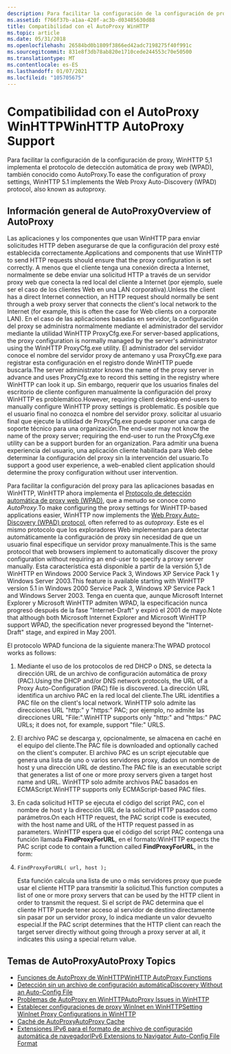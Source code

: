 ```yaml
---
description: Para facilitar la configuración de la configuración de proxy, WinHTTP 5,1 implementa el protocolo de detección automática de proxy web (WPAD), también conocido como AutoProxy.
ms.assetid: f766f37b-a1aa-420f-ac3b-d03485630d88
title: Compatibilidad con el AutoProxy WinHTTP
ms.topic: article
ms.date: 05/31/2018
ms.openlocfilehash: 26584bd0b1809f3866ed42adc7198275f40f991c
ms.sourcegitcommit: 831e8f3db78ab820e1710cede244553c70e50500
ms.translationtype: MT
ms.contentlocale: es-ES
ms.lasthandoff: 01/07/2021
ms.locfileid: "105705675"
---
```

# <a name="winhttp-autoproxy-support"></a><span data-ttu-id="3c230-103">Compatibilidad con el AutoProxy WinHTTP</span><span class="sxs-lookup"><span data-stu-id="3c230-103">WinHTTP AutoProxy Support</span></span>

<span data-ttu-id="3c230-104">Para facilitar la configuración de la configuración de proxy, WinHTTP 5,1 implementa el protocolo de detección automática de proxy web (WPAD), también conocido como AutoProxy.</span><span class="sxs-lookup"><span data-stu-id="3c230-104">To ease the configuration of proxy settings, WinHTTP 5.1 implements the Web Proxy Auto-Discovery (WPAD) protocol, also known as autoproxy.</span></span>

## <a name="overview-of-autoproxy"></a><span data-ttu-id="3c230-105">Información general de AutoProxy</span><span class="sxs-lookup"><span data-stu-id="3c230-105">Overview of AutoProxy</span></span>

<span data-ttu-id="3c230-106">Las aplicaciones y los componentes que usan WinHTTP para enviar solicitudes HTTP deben asegurarse de que la configuración del proxy esté establecida correctamente.</span><span class="sxs-lookup"><span data-stu-id="3c230-106">Applications and components that use WinHTTP to send HTTP requests should ensure that the proxy configuration is set correctly.</span></span> <span data-ttu-id="3c230-107">A menos que el cliente tenga una conexión directa a Internet, normalmente se debe enviar una solicitud HTTP a través de un servidor proxy web que conecta la red local del cliente a Internet (por ejemplo, suele ser el caso de los clientes Web en una LAN corporativa).</span><span class="sxs-lookup"><span data-stu-id="3c230-107">Unless the client has a direct Internet connection, an HTTP request should normally be sent through a web proxy server that connects the client's local network to the Internet (for example, this is often the case for Web clients on a corporate LAN).</span></span> <span data-ttu-id="3c230-108">En el caso de las aplicaciones basadas en servidor, la configuración del proxy se administra normalmente mediante el administrador del servidor mediante la utilidad WinHTTP ProxyCfg.exe.</span><span class="sxs-lookup"><span data-stu-id="3c230-108">For server-based applications, the proxy configuration is normally managed by the server's administrator using the WinHTTP ProxyCfg.exe utility.</span></span> <span data-ttu-id="3c230-109">El administrador del servidor conoce el nombre del servidor proxy de antemano y usa ProxyCfg.exe para registrar esta configuración en el registro donde WinHTTP puede buscarla.</span><span class="sxs-lookup"><span data-stu-id="3c230-109">The server administrator knows the name of the proxy server in advance and uses ProxyCfg.exe to record this setting in the registry where WinHTTP can look it up.</span></span> <span data-ttu-id="3c230-110">Sin embargo, requerir que los usuarios finales del escritorio de cliente configuren manualmente la configuración del proxy WinHTTP es problemático.</span><span class="sxs-lookup"><span data-stu-id="3c230-110">However, requiring client desktop end-users to manually configure WinHTTP proxy settings is problematic.</span></span> <span data-ttu-id="3c230-111">Es posible que el usuario final no conozca el nombre del servidor proxy. solicitar al usuario final que ejecute la utilidad de ProxyCfg.exe puede suponer una carga de soporte técnico para una organización.</span><span class="sxs-lookup"><span data-stu-id="3c230-111">The end-user may not know the name of the proxy server; requiring the end-user to run the ProxyCfg.exe utility can be a support burden for an organization.</span></span> <span data-ttu-id="3c230-112">Para admitir una buena experiencia del usuario, una aplicación cliente habilitada para Web debe determinar la configuración del proxy sin la intervención del usuario.</span><span class="sxs-lookup"><span data-stu-id="3c230-112">To support a good user experience, a web-enabled client application should determine the proxy configuration without user intervention.</span></span>

<span data-ttu-id="3c230-113">Para facilitar la configuración del proxy para las aplicaciones basadas en WinHTTP, WinHTTP ahora implementa el [Protocolo de detección automática de proxy web (WPAD)](https://tools.ietf.org/html/draft-ietf-wrec-wpad-01), que a menudo se conoce como *AutoProxy*.</span><span class="sxs-lookup"><span data-stu-id="3c230-113">To make configuring the proxy settings for WinHTTP-based applications easier, WinHTTP now implements the [Web Proxy Auto-Discovery (WPAD) protocol](https://tools.ietf.org/html/draft-ietf-wrec-wpad-01), often referred to as *autoproxy*.</span></span> <span data-ttu-id="3c230-114">Este es el mismo protocolo que los exploradores Web implementan para detectar automáticamente la configuración de proxy sin necesidad de que un usuario final especifique un servidor proxy manualmente.</span><span class="sxs-lookup"><span data-stu-id="3c230-114">This is the same protocol that web browsers implement to automatically discover the proxy configuration without requiring an end-user to specify a proxy server manually.</span></span> <span data-ttu-id="3c230-115">Esta característica está disponible a partir de la versión 5,1 de WinHTTP en Windows 2000 Service Pack 3, Windows XP Service Pack 1 y Windows Server 2003.</span><span class="sxs-lookup"><span data-stu-id="3c230-115">This feature is available starting with WinHTTP version 5.1 in Windows 2000 Service Pack 3, Windows XP Service Pack 1 and Windows Server 2003.</span></span> <span data-ttu-id="3c230-116">Tenga en cuenta que, aunque Microsoft Internet Explorer y Microsoft WinHTTP admiten WPAD, la especificación nunca progresó después de la fase "Internet-Draft" y expiró el 2001 de mayo.</span><span class="sxs-lookup"><span data-stu-id="3c230-116">Note that although both Microsoft Internet Explorer and Microsoft WinHTTP support WPAD, the specification never progressed beyond the "Internet-Draft" stage, and expired in May 2001.</span></span>

<span data-ttu-id="3c230-117">El protocolo WPAD funciona de la siguiente manera:</span><span class="sxs-lookup"><span data-stu-id="3c230-117">The WPAD protocol works as follows:</span></span>

1.  <span data-ttu-id="3c230-118">Mediante el uso de los protocolos de red DHCP o DNS, se detecta la dirección URL de un archivo de configuración automática de proxy (PAC).</span><span class="sxs-lookup"><span data-stu-id="3c230-118">Using the DHCP and/or DNS network protocols, the URL of a Proxy Auto-Configuration (PAC) file is discovered.</span></span> <span data-ttu-id="3c230-119">La dirección URL identifica un archivo PAC en la red local del cliente.</span><span class="sxs-lookup"><span data-stu-id="3c230-119">The URL identifies a PAC file on the client's local network.</span></span> <span data-ttu-id="3c230-120">WinHTTP solo admite las direcciones URL "http:" y "https:" PAC; por ejemplo, no admite las direcciones URL "File:".</span><span class="sxs-lookup"><span data-stu-id="3c230-120">WinHTTP supports only "http:" and "https:" PAC URLs; it does not, for example, support "file:" URLS.</span></span>
2.  <span data-ttu-id="3c230-121">El archivo PAC se descarga y, opcionalmente, se almacena en caché en el equipo del cliente.</span><span class="sxs-lookup"><span data-stu-id="3c230-121">The PAC file is downloaded and optionally cached on the client's computer.</span></span> <span data-ttu-id="3c230-122">El archivo PAC es un script ejecutable que genera una lista de uno o varios servidores proxy, dados un nombre de host y una dirección URL de destino.</span><span class="sxs-lookup"><span data-stu-id="3c230-122">The PAC file is an executable script that generates a list of one or more proxy servers given a target host name and URL.</span></span> <span data-ttu-id="3c230-123">WinHTTP solo admite archivos PAC basados en ECMAScript.</span><span class="sxs-lookup"><span data-stu-id="3c230-123">WinHTTP supports only ECMAScript-based PAC files.</span></span>
3.  <span data-ttu-id="3c230-124">En cada solicitud HTTP se ejecuta el código del script PAC, con el nombre de host y la dirección URL de la solicitud HTTP pasados como parámetros.</span><span class="sxs-lookup"><span data-stu-id="3c230-124">On each HTTP request, the PAC script code is executed, with the host name and URL of the HTTP request passed in as parameters.</span></span> <span data-ttu-id="3c230-125">WinHTTP espera que el código del script PAC contenga una función llamada **FindProxyForURL**, en el formato:</span><span class="sxs-lookup"><span data-stu-id="3c230-125">WinHTTP expects the PAC script code to contain a function called **FindProxyForURL**, in the form:</span></span>
4.  ``` syntax
    FindProxyForURL( url, host );
    ```

    <span data-ttu-id="3c230-126">Esta función calcula una lista de uno o más servidores proxy que puede usar el cliente HTTP para transmitir la solicitud.</span><span class="sxs-lookup"><span data-stu-id="3c230-126">This function computes a list of one or more proxy servers that can be used by the HTTP client in order to transmit the request.</span></span> <span data-ttu-id="3c230-127">Si el script de PAC determina que el cliente HTTP puede tener acceso al servidor de destino directamente sin pasar por un servidor proxy, lo indica mediante un valor devuelto especial.</span><span class="sxs-lookup"><span data-stu-id="3c230-127">If the PAC script determines that the HTTP client can reach the target server directly without going through a proxy server at all, it indicates this using a special return value.</span></span>

## <a name="autoproxy-topics"></a><span data-ttu-id="3c230-128">Temas de AutoProxy</span><span class="sxs-lookup"><span data-stu-id="3c230-128">AutoProxy Topics</span></span>

-   [<span data-ttu-id="3c230-129">Funciones de AutoProxy de WinHTTP</span><span class="sxs-lookup"><span data-stu-id="3c230-129">WinHTTP AutoProxy Functions</span></span>](winhttp-autoproxy-api.md)
-   [<span data-ttu-id="3c230-130">Detección sin un archivo de configuración automática</span><span class="sxs-lookup"><span data-stu-id="3c230-130">Discovery Without an Auto-Config File</span></span>](discovery-without-an-auto-config-file.md)
-   [<span data-ttu-id="3c230-131">Problemas de AutoProxy en WinHTTP</span><span class="sxs-lookup"><span data-stu-id="3c230-131">AutoProxy Issues in WinHTTP</span></span>](autoproxy-issues-in-winhttp.md)
-   [<span data-ttu-id="3c230-132">Establecer configuraciones de proxy WinInet en WinHTTP</span><span class="sxs-lookup"><span data-stu-id="3c230-132">Setting WinInet Proxy Configurations in WinHTTP</span></span>](setting-wininet-proxy-configurations-in-winhttp.md)
-   [<span data-ttu-id="3c230-133">Caché de AutoProxy</span><span class="sxs-lookup"><span data-stu-id="3c230-133">AutoProxy Cache</span></span>](autoproxy-cache.md)
-   [<span data-ttu-id="3c230-134">Extensiones IPv6 para el formato de archivo de configuración automática de navegador</span><span class="sxs-lookup"><span data-stu-id="3c230-134">IPv6 Extensions to Navigator Auto-Config File Format</span></span>](ipv6-extensions-to-navigator-auto-config-file-format.md)

 

 



